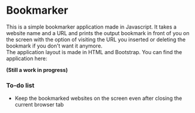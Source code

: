# Bookmarker

This is a simple bookmarker application made in Javascript. It takes a website name and a URL and prints the output bookmark in front of you on the screen with the option of visiting the URL you inserted or deleting the bookmark if you don't want it anymore.<br/>
The application layout is made in HTML and Bootstrap. You can find the application here: 

**(Still a work in progress)**

### To-do list
- Keep the bookmarked websites on the screen even after closing the current browser tab
